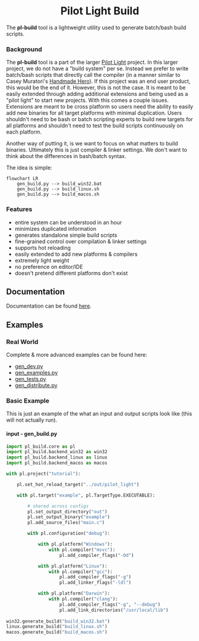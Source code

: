 <h1 align="center">
  Pilot Light Build
</h1>

The **pl-build** tool is a lightweight utility used to generate batch/bash build scripts.

### Background
The **pl-build** tool is a part of the larger [Pilot Light](https://github.com/PilotLightTech/pilotlight) project. In this larger project, we do not have a "build system" per se. Instead we prefer to write batch/bash scripts that directly call the compiler (in a manner similar to Casey Muratori's [Handmade Hero](https://handmadehero.org/)). If this project was an end user product, this would be the end of it. However, this is not the case. It is meant to be easily extended through adding additional extensions and being used as a "pilot light" to start new projects. With this comes a couple issues. Extensions are meant to be cross platform so users need the ability to easily add new binaries for all target platforms with minimal duplication. Users shouldn't need to be bash or batch scripting experts to build new targets for all platforms and shouldn't need to test the build scripts continuously on each platform. 

Another way of putting it, is we want to focus on what matters to build binaries. Ultimately this is just compiler & linker settings. We don't want to think about the differences in bash/batch syntax.

The idea is simple:

```mermaid
flowchart LR
    gen_build.py --> build_win32.bat
    gen_build.py --> build_linux.sh
    gen_build.py --> build_macos.sh
```

### Features

* entire system can be understood in an hour
* minimizes duplicated information
* generates standalone simple build scripts
* fine-grained control over compilation & linker settings
* supports hot reloading
* easily extended to add new platforms & compilers
* extremely light weight
* no preference on editor/IDE
* doesn't pretend different platforms don't exist

## Documentation
Documentation can be found [here](https://github.com/PilotLightTech/pilotlight/wiki/Build-System).

## Examples

### Real World
Complete & more advanced examples can be found here:
* [gen_dev.py](https://github.com/PilotLightTech/pilotlight/blob/master/scripts/gen_dev.py)
* [gen_examples.py](https://github.com/PilotLightTech/pilotlight/blob/master/scripts/gen_examples.py)
* [gen_tests.py](https://github.com/PilotLightTech/pilotlight/blob/master/scripts/gen_tests.py)
* [gen_distribute.py](https://github.com/PilotLightTech/pilotlight/blob/master/scripts/gen_distribute.py)

### Basic Example

This is just an example of the what an input and output scripts look like (this will not actually run).

#### input - gen_build.py
```python
import pl_build.core as pl
import pl_build.backend_win32 as win32
import pl_build.backend_linux as linux
import pl_build.backend_macos as macos

with pl.project("tutorial"):

    pl.set_hot_reload_target("../out/pilot_light")

    with pl.target("example", pl.TargetType.EXECUTABLE):

        # shared across configs
        pl.set_output_directory("out")
        pl.set_output_binary("example")
        pl.add_source_files("main.c")

        with pl.configuration("debug"):

            with pl.platform("Windows"):
                with pl.compiler("msvc"):
                    pl.add_compiler_flags("-Od")

            with pl.platform("Linux"):
                with pl.compiler("gcc"):
                    pl.add_compiler_flags("-g")
                    pl.add_linker_flags("-ldl")

            with pl.platform("Darwin"):
                with pl.compiler("clang"):
                    pl.add_compiler_flags("-g", "--debug")
                    pl.add_link_directories("/usr/local/lib")
                    
win32.generate_build("build_win32.bat")
linux.generate_build("build_linux.sh")
macos.generate_build("build_macos.sh")
```